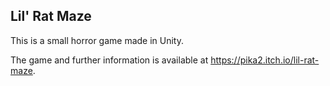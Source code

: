 ## Lil' Rat Maze ##
This is a small horror game made in Unity.

The game and further information is available at https://pika2.itch.io/lil-rat-maze.
